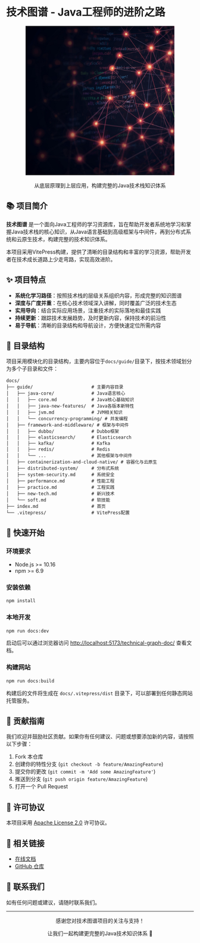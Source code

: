 # 技术图谱 - Java工程师的进阶之路

<div align="center">
  <img src="docs/.vuepress/public/technical-graph-doc.jpg" alt="技术图谱" width="400"/>
  <p>从底层原理到上层应用，构建完整的Java技术栈知识体系</p>
</div>

## 📚 项目简介

**技术图谱** 是一个面向Java工程师的学习资源库，旨在帮助开发者系统地学习和掌握Java技术栈的核心知识，从Java语言基础到高级框架与中间件，再到分布式系统和云原生技术，构建完整的技术知识体系。

本项目采用VitePress构建，提供了清晰的目录结构和丰富的学习资源，帮助开发者在技术成长道路上少走弯路，实现高效进阶。

## ✨ 项目特点

- **系统化学习路径**：按照技术栈的层级关系组织内容，形成完整的知识图谱
- **深度与广度并重**：在核心技术领域深入讲解，同时覆盖广泛的技术生态
- **实用导向**：结合实际应用场景，注重技术的实际落地和最佳实践
- **持续更新**：跟踪技术发展趋势，及时更新内容，保持技术的前沿性
- **易于导航**：清晰的目录结构和导航设计，方便快速定位所需内容

## 📁 目录结构

项目采用模块化的目录结构，主要内容位于`docs/guide/`目录下，按技术领域划分为多个子目录和文件：

```
docs/
├── guide/                      # 主要内容目录
│   ├── java-core/              # Java语言核心
│   │   ├── core.md             # Java核心基础知识
│   │   ├── java-new-features/  # Java各版本新特性
│   │   ├── jvm.md              # JVM相关知识
│   │   └── concurrency-programming/ # 并发编程
│   ├── framework-and-middleware/ # 框架与中间件
│   │   ├── dubbo/              # Dubbo框架
│   │   ├── elasticsearch/      # Elasticsearch
│   │   ├── kafka/              # Kafka
│   │   ├── redis/              # Redis
│   │   └── ...                 # 其他框架与中间件
│   ├── containerization-and-cloud-native/ # 容器化与云原生
│   ├── distributed-system/     # 分布式系统
│   ├── system-security.md      # 系统安全
│   ├── performance.md          # 性能工程
│   ├── practice.md             # 工程实践
│   ├── new-tech.md             # 新兴技术
│   └── soft.md                 # 软技能
├── index.md                    # 首页
└── .vitepress/                 # VitePress配置
```

## 🚀 快速开始

### 环境要求
- Node.js >= 10.16
- npm >= 6.9

### 安装依赖

```bash
npm install
```

### 本地开发

```bash
npm run docs:dev
```

启动后可以通过浏览器访问 [http://localhost:5173/technical-graph-doc/](http://localhost:5173/technical-graph-doc/) 查看文档。

### 构建网站

```bash
npm run docs:build
```

构建后的文件将生成在 `docs/.vitepress/dist` 目录下，可以部署到任何静态网站托管服务。

## 🤝 贡献指南

我们欢迎并鼓励社区贡献。如果你有任何建议、问题或想要添加新的内容，请按照以下步骤：

1. Fork 本仓库
2. 创建你的特性分支 (`git checkout -b feature/AmazingFeature`)
3. 提交你的更改 (`git commit -m 'Add some AmazingFeature'`)
4. 推送到分支 (`git push origin feature/AmazingFeature`)
5. 打开一个 Pull Request

## 📝 许可协议

本项目采用 [Apache License 2.0](LICENSE) 许可协议。

## 🔗 相关链接

- [在线文档](https://zhuyizhuo.github.io/technical-graph-doc/) 
- [GitHub 仓库](https://github.com/zhuyizhuo/technical-graph)

## 📧 联系我们

如有任何问题或建议，请随时联系我们。

---

<div align="center">
  <p>感谢您对技术图谱项目的关注与支持！</p>
  <p>让我们一起构建更完整的Java技术知识体系 🚀</p>
</div>